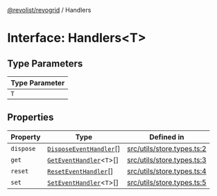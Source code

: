 [@revolist/revogrid](README.md) / Handlers

# Interface: Handlers\<T\>

## Type Parameters

| Type Parameter |
| ------ |
| `T` |

## Properties

| Property | Type | Defined in |
| ------ | ------ | ------ |
| `dispose` | [`DisposeEventHandler`](TypeAlias.DisposeEventHandler.md)[] | [src/utils/store.types.ts:2](https://github.com/revolist/revogrid/blob/93978cbf92b3c4002586c5528517b1ce86d856d9/src/utils/store.types.ts#L2) |
| `get` | [`GetEventHandler`](TypeAlias.GetEventHandler.md)\<`T`\>[] | [src/utils/store.types.ts:3](https://github.com/revolist/revogrid/blob/93978cbf92b3c4002586c5528517b1ce86d856d9/src/utils/store.types.ts#L3) |
| `reset` | [`ResetEventHandler`](TypeAlias.ResetEventHandler.md)[] | [src/utils/store.types.ts:4](https://github.com/revolist/revogrid/blob/93978cbf92b3c4002586c5528517b1ce86d856d9/src/utils/store.types.ts#L4) |
| `set` | [`SetEventHandler`](TypeAlias.SetEventHandler.md)\<`T`\>[] | [src/utils/store.types.ts:5](https://github.com/revolist/revogrid/blob/93978cbf92b3c4002586c5528517b1ce86d856d9/src/utils/store.types.ts#L5) |
